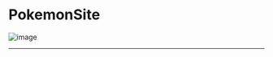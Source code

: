 # PokemonSite
![image](https://user-images.githubusercontent.com/62160839/165312998-f1f8ebcb-ed85-42ec-99e5-12cd277bc5b4.png)
****
